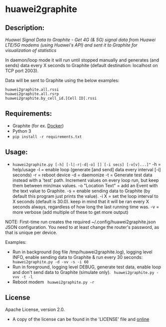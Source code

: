 huawei2graphite
=========

## Description:
_Huawei Signal Data to Graphite - Get 4G (& 5G) signal data from Huawei LTE/5G modems (using Huawei's API) and sent it to Graphite for visualization of statistics_

In daemon/loop mode it will run until stopped manually and generates (and sends) data every X seconds to Graphite (default destination: localhost on TCP port 2003).

Data will be sent to Graphite using the below examples:
```
huawei2graphite.all.rssi
huawei2graphite.all.rsrp
huawei2graphite.by_cell_id.[Cell ID].rssi
```

## Requirements:
* Graphite (for ex. [Docker](https://hub.docker.com/r/graphiteapp/graphite-statsd/))
* Python 3
* ``` pip install -r requirements.txt ```

## Usage:
* ``` huawei2graphite.py [-h] [-l|-r|-d|-o] [] [-i secs] [-v[v]...]" ```
-h = help/usage
-l = enable loop (generate [and send] data every interval [-i] seconds)
-r = reboot device
-d = daemonize
-t = Generate test data instead with a 'test' path. Increment values on every loop run, but keep them between min/max values.
-o "Location Text" = add an Event with the text value to Graphite.
-s = enable sending data to Graphite (by default this program just prints the value).
-i X = set the loop interval to X seconds (default is 30.0). keep in mind that it will be ran every X seconds always, regardless of how long the last running time was.
-v = more verbose (add multiple of these to get more output)

NOTE: First-time run creates the required ~/.config/huawei2graphite.json JSON configuration. You need to at least change the router's password, as that is unique per device.

Examples:
* Run in background (log file /tmp/huawei2graphite.log), logging level INFO, enable sending data to Graphite & run every 30 seconds:
``` huawei2graphite.py -d -vv -s -i 60```
* Run in foreground, logging level DEBUG, generate test data, enable loop and don't send data to Graphite (simulate only).
``` huawei2graphite.py -vvv -t -l```
* Reboot modem
``` huawei2graphite.py -r```
	

## License

Apache License, version 2.0.
* A copy of the license can be found in the 'LICENSE' file and [online](http://www.apache.org/licenses/LICENSE-2.0)